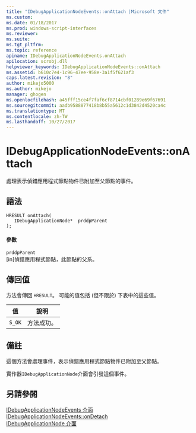 ```yaml
---
title: "IDebugApplicationNodeEvents::onAttach |Microsoft 文件"
ms.custom: 
ms.date: 01/18/2017
ms.prod: windows-script-interfaces
ms.reviewer: 
ms.suite: 
ms.tgt_pltfrm: 
ms.topic: reference
apiname: IDebugApplicationNodeEvents.onAttach
apilocation: scrobj.dll
helpviewer_keywords: IDebugApplicationNodeEvents::onAttach
ms.assetid: b610c7e4-1c96-47ee-958e-3a1f5f621af3
caps.latest.revision: "8"
author: mikejo5000
ms.author: mikejo
manager: ghogen
ms.openlocfilehash: a45fff15ce4f7faf6cf8714cbf01289e69f67691
ms.sourcegitcommit: aadb9588877418b8b55a5612c1d3842d4520ca4c
ms.translationtype: MT
ms.contentlocale: zh-TW
ms.lasthandoff: 10/27/2017
---
```

# <a name="idebugapplicationnodeeventsonattach"></a>IDebugApplicationNodeEvents::onAttach
處理表示偵錯應用程式節點物件已附加至父節點的事件。  
  
## <a name="syntax"></a>語法  
  
```  
HRESULT onAttach(  
   IDebugApplicationNode*  prddpParent  
);  
```  
  
#### <a name="parameters"></a>參數  
 `prddpParent`  
 [in]偵錯應用程式節點，此節點的父系。  
  
## <a name="return-value"></a>傳回值  
 方法會傳回 `HRESULT`。 可能的值包括 (但不限於) 下表中的這些值。  
  
|值|說明|  
|-----------|-----------------|  
|`S_OK`|方法成功。|  
  
## <a name="remarks"></a>備註  
 這個方法會處理事件，表示偵錯應用程式節點物件已附加至父節點。  
  
 實作器`IDebugApplicationNode`介面會引發這個事件。  
  
## <a name="see-also"></a>另請參閱  
 [IDebugApplicationNodeEvents 介面](../../winscript/reference/idebugapplicationnodeevents-interface.md)   
 [IDebugApplicationNodeEvents::onDetach](../../winscript/reference/idebugapplicationnodeevents-ondetach.md)   
 [IDebugApplicationNode 介面](../../winscript/reference/idebugapplicationnode-interface.md)